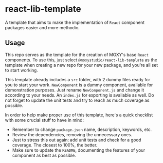 # react-lib-template
A template that aims to make the implementation of `React` component packages easier and more methodic.

## Usage

This repo serves as the template for the creation of MOXY's base `React` components. To use this, just select `@moxystudio/react-lib-template` as the template when creating a new repo for your new package, and you're all set to start working.

This template already includes a `src` folder, with 2 dummy files ready for you to start your work. `NewComponent` is a dummy component, available for demonstration purposes. Just rename `NewComponent.js` and change it according to your needs. An `index.js` for exporting is available as well. Do not forget to update the unit tests and try to reach as much coverage as possible.

In order to help make proper use of this template, here's a quick checklist with some crucial stuff to have in mind:

- Remember to change `package.json` name, description, keywords, etc.
- Review the dependencies, removing the unnecessary ones.
- Just to stress this out again: add unit tests and check for a good coverage. The closest to 100%, the better.
- Make sure to update the `README`, documenting the features of your component as best as possible.